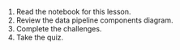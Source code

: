 1. Read the notebook for this lesson.
2. Review the data pipeline components diagram.
3. Complete the challenges.
4. Take the quiz.